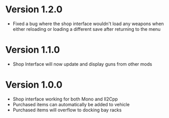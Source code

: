 # Version 1.2.0
- Fixed a bug where the shop interface wouldn't load any weapons when either reloading or loading a different save after returning to the menu

# Version 1.1.0
- Shop Interface will now update and display guns from other mods

# Version 1.0.0
- Shop interface working for both Mono and Il2Cpp
- Purchased items can automatically be added to vehicle
- Purchased items will overflow to docking bay racks
